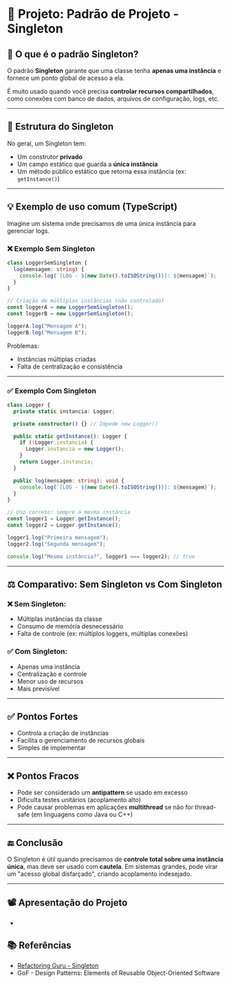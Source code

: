 # 🧠 Projeto: Padrão de Projeto - Singleton

## 📌 O que é o padrão Singleton?

O padrão **Singleton** garante que uma classe tenha **apenas uma instância** e fornece um ponto global de acesso a ela.

É muito usado quando você precisa **controlar recursos compartilhados**, como conexões com banco de dados, arquivos de configuração, logs, etc.

---

## 🧱 Estrutura do Singleton

No geral, um Singleton tem:
- Um construtor **privado**
- Um campo estático que guarda a **única instância**
- Um método público estático que retorna essa instância (ex: `getInstance()`)

---

## 💡 Exemplo de uso comum (TypeScript)

Imagine um sistema onde precisamos de uma única instância para gerenciar logs.

### ❌ Exemplo Sem Singleton

```ts
class LoggerSemSingleton {
  log(mensagem: string) {
    console.log(`[LOG - ${new Date().toISOString()}]: ${mensagem}`);
  }
}

// Criação de múltiplas instâncias (não controlado)
const loggerA = new LoggerSemSingleton();
const loggerB = new LoggerSemSingleton();

loggerA.log("Mensagem A");
loggerB.log("Mensagem B");
```

Problemas:
- Instâncias múltiplas criadas
- Falta de centralização e consistência

---

### ✅ Exemplo Com Singleton

```ts
class Logger {
  private static instancia: Logger;

  private constructor() {} // Impede new Logger()

  public static getInstance(): Logger {
    if (!Logger.instancia) {
      Logger.instancia = new Logger();
    }
    return Logger.instancia;
  }

  public log(mensagem: string): void {
    console.log(`[LOG - ${new Date().toISOString()}]: ${mensagem}`);
  }
}

// Uso correto: sempre a mesma instância
const logger1 = Logger.getInstance();
const logger2 = Logger.getInstance();

logger1.log("Primeira mensagem");
logger2.log("Segunda mensagem");

console.log("Mesma instância?", logger1 === logger2); // true
```

---

## ⚖️ Comparativo: Sem Singleton vs Com Singleton

### ❌ Sem Singleton:
- Múltiplas instâncias da classe
- Consumo de memória desnecessário
- Falta de controle (ex: múltiplos loggers, múltiplas conexões)

### ✅ Com Singleton:
- Apenas uma instância
- Centralização e controle
- Menor uso de recursos
- Mais previsível

---

## ✅ Pontos Fortes
- Controla a criação de instâncias
- Facilita o gerenciamento de recursos globais
- Simples de implementar

---

## ❌ Pontos Fracos
- Pode ser considerado um **antipattern** se usado em excesso
- Dificulta testes unitários (acoplamento alto)
- Pode causar problemas em aplicações **multithread** se não for thread-safe (em linguagens como Java ou C++)

---

## 🔚 Conclusão

O Singleton é útil quando precisamos de **controle total sobre uma instância única**, mas deve ser usado com **cautela**. Em sistemas grandes, pode virar um "acesso global disfarçado", criando acoplamento indesejado.

---

## 📽️ Apresentação do Projeto

- 

## 📚 Referências

- [Refactoring Guru - Singleton](https://refactoring.guru/pt-br/design-patterns/singleton)
- GoF - Design Patterns: Elements of Reusable Object-Oriented Software
